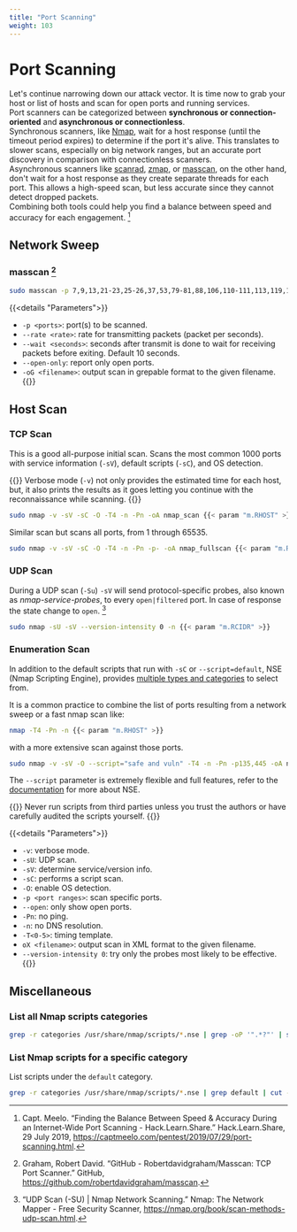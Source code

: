 ```yaml
---
title: "Port Scanning"
weight: 103
---
```

# Port Scanning

Let's continue narrowing down our attack vector. It is time now to grab your host or list of hosts and scan for open ports and running services.  
Port scanners can be categorized between **synchronous or connection-oriented** and **asynchronous or connectionless**.  
Synchronous scanners, like [Nmap](https://nmap.org/), wait for a host response (until the timeout period expires) to determine if the port it's alive. This translates to slower scans, especially on big network ranges, but an accurate port discovery in comparison with connectionless scanners.  
Asynchronous scanners like [scanrad](http://www.vulnerabilityassessment.co.uk/scanrand.htm), [zmap](https://github.com/zmap/zmap), or [masscan](https://github.com/robertdavidgraham/masscan), on the other hand, don't wait for a host response as they create separate threads for each port. This allows a high-speed scan, but less accurate since they cannot detect dropped packets.  
Combining both tools could help you find a balance between speed and accuracy for each engagement. [^captmeelo-benchmark]

## Network Sweep

### masscan [^masscan]

```sh
sudo masscan -p 7,9,13,21-23,25-26,37,53,79-81,88,106,110-111,113,119,135,139,143-144,179,199,389,427,443-445,465,513-515,543-544,548,554,587,631,646,873,990,993,995,1025-1029,1110,1433,1720,1723,1755,1900,2000-2001,2049,2121,2717,3000,3128,3306,3389,3986,4899,5000,5009,5051,5060,5101,5190,5357,5432,5631,5666,5800,5900,6000-6001,6646,7070,8000,8008-8009,8080-8081,8443,8888,9100,9999-10000,32768,49152-49157 --rate 50000 --wait 0 --open-only -oG masscan.gnmap {{< param "m.RCIDR" >}} 
```

{{<details "Parameters">}}
- `-p <ports>`: port(s) to be scanned.
- `--rate <rate>`: rate for transmitting packets (packet per seconds).
- `--wait <seconds>`: seconds after transmit is done to wait for receiving packets before exiting. Default 10 seconds.
- `--open-only`: report only open ports.
- `-oG <filename>`: output scan in grepable format to the given filename.
{{</details>}}

## Host Scan

### TCP Scan

This is a good all-purpose initial scan. Scans the most common 1000 ports with service information (`-sV`), default scripts (`-sC`), and OS detection.

{{<hint info>}}
Verbose mode (`-v`) not only provides the estimated time for each host, but, it also prints the results as it goes letting you continue with the reconnaissance while scanning.
{{</hint>}}

```sh
sudo nmap -v -sV -sC -O -T4 -n -Pn -oA nmap_scan {{< param "m.RHOST" >}}
```

Similar scan but scans all ports, from 1 through 65535.

```sh
sudo nmap -v -sV -sC -O -T4 -n -Pn -p- -oA nmap_fullscan {{< param "m.RHOST" >}}
```

### UDP Scan

During a UDP scan (`-Su`) `-sV` will send protocol-specific probes, also known as _nmap-service-probes_, to every `open|filtered` port. In case of response the state change to `open`. [^nmap-udp]

```sh
sudo nmap -sU -sV --version-intensity 0 -n {{< param "m.RCIDR" >}}
```

### Enumeration Scan

In addition to the default scripts that run with `-sC` or `--script=default`, NSE (Nmap Scripting Engine), provides [multiple types and categories](https://nmap.org/book/nse-usage.html#nse-script-selection) to select from. 

It is a common practice to combine the list of ports resulting from a network sweep or a fast nmap scan like:

```sh
nmap -T4 -Pn -n {{< param "m.RHOST" >}}
```
with a more extensive scan against those ports.

```sh
sudo nmap -v -sV -O --script="safe and vuln" -T4 -n -Pn -p135,445 -oA nmap_scan {{< param "m.RHOST" >}}
```

The `--script` parameter is extremely flexible and full features, refer to the [documentation](https://nmap.org/book/nse.html) for more about NSE.

{{<hint danger>}}
Never run scripts from third parties unless you trust the authors or have carefully audited the scripts yourself.
{{</hint>}}

{{<details "Parameters">}}
- `-v`: verbose mode.
- `-sU`: UDP scan.
- `-sV`: determine service/version info.
- `-sC`: performs a script scan.
- `-O`: enable OS detection.
- `-p <port ranges>`: scan specific ports.
- `--open`: only show open ports.
- `-Pn`: no ping.
- `-n`: no DNS resolution.
- `-T<0-5>`: timing template.
- `oX <filename>`: output scan in XML format to the given filename.
- `--version-intensity 0`: try only the probes most likely to be effective.
{{</details>}}

## Miscellaneous

### List all Nmap scripts categories

```sh
grep -r categories /usr/share/nmap/scripts/*.nse | grep -oP '".*?"' | sort -u
```

### List Nmap scripts for a specific category

List scripts under the `default` category.

```sh
grep -r categories /usr/share/nmap/scripts/*.nse | grep default | cut -d: -f1
```

[^captmeelo-benchmark]: Capt. Meelo. “Finding the Balance Between Speed & Accuracy During an Internet-Wide Port Scanning - Hack.Learn.Share.” Hack.Learn.Share, 29 July 2019, https://captmeelo.com/pentest/2019/07/29/port-scanning.html.
[^highon-portscanning]: “Penetration Testing Tools Cheat Sheet.” HighOn.Coffee • Security Research • Penetration Testing Blog, https://highon.coffee/blog/penetration-testing-tools-cheat-sheet/#nmap-commands.
[^nmap-udp]: “UDP Scan (-SU) | Nmap Network Scanning.” Nmap: The Network Mapper - Free Security Scanner, https://nmap.org/book/scan-methods-udp-scan.html.
[^masscan]: Graham, Robert David. “GitHub - Robertdavidgraham/Masscan: TCP Port Scanner.” GitHub, https://github.com/robertdavidgraham/masscan.
